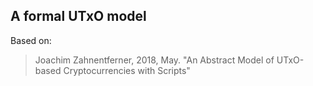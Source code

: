 ## A formal UTxO model

Based on:
> Joachim Zahnentferner, 2018, May.
> "An Abstract Model of UTxO-based Cryptocurrencies with Scripts"
